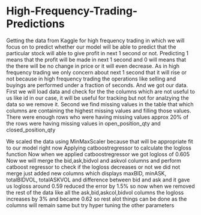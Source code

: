 # High-Frequency-Trading-Predictions

Getting the data from Kaggle for high frequency trading in which we will focus on to predict whether our model will be able to predict that the particular stock will able to give profit in next 1 second or not.
Predicting 1 means that the profit will be made in next 1 second and 0 will means that the there will be no change in price or it will even decrease.
As in high frequency trading we only concern about next 1 second that it will rise or not because in high frequency trading the operations like selling and buyings are performed under a fraction of seconds.
And we got our data.
First we  will load data and check for the the columns which are not useful to us like id in our case, it will be useful for tracking but not for analzying the data so we remove it.
Second we find missing values in the table that which columns are containing the highest missing values and filling those values.
There were enough rows who were having missing values approx 20% of the rows were having missing values in open_position_qty and closed_position_qty

We scaled the data using MinMaxScaler because that will be appropriate fit to our model right now
Applying catboostregressor to calculate the logloss function
Now when we applied catboostregressor we got logloss of 0.605
Now we will merge the bid,ask,bidvol and askvol columns and perform catboost regressor to check if the logloss decreases or not
we did not merge just added new columns which displays maxBID, minASK, totalBIDVOL, totalASKVOL and difference between bid and ask and it gave us logloss around 0.59 reduced the error by 1.5%
so now when we removed the rest of the data like all the ask,bid,askcol,bidvol columns the logloss increases by 3% and became 0.62 
so rest alot things can be done as the columns will remain same 
but try hyper tuning the other parameters
